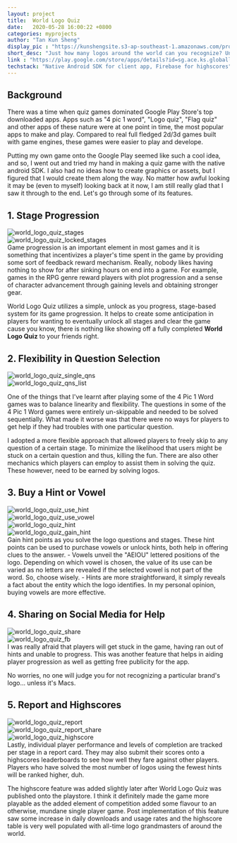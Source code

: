 ```yaml
---
layout: project
title:  World Logo Quiz
date:   2020-05-28 16:00:22 +0800
categories: myprojects
author: "Tan Kun Sheng"
display_pic : "https://kunshengsite.s3-ap-southeast-1.amazonaws.com/projects/android/world_logo_quiz/world_logo_quiz.png"
short_desc: "Just how many logos around the world can you recognize? Unlock new stages as you play. The stages get progressively harder, so let's see how you fare on the all-time leaderboards!"
link : "https://play.google.com/store/apps/details?id=sg.ace.ks.globallogoquiz"
techstack: "Native Android SDK for client app, Firebase for highscores"
---
```


## Background
There was a time when quiz games dominated Google Play Store's top downloaded apps. Apps such as "4 pic 1 word", "Logo quiz", "Flag quiz" and other apps of these nature were at one point in time, the most popular apps to make and play. Compared to real full fledged 2d/3d games built with game engines, these games were easier to play and develope.

Putting my own game onto the Google Play seemed like such a cool idea, and so, I went out and tried my hand in making a quiz game with the native android SDK. I also had no ideas how to create graphics or assets, but I figured that I would create them along the way. No matter how awful looking it may be (even to myself) looking back at it now, I am still really glad that I saw it through to the end. Let's go through some of its features. 

## 1. Stage Progression

<div class="container mx-auto px-2 py-4 table">
    <div class="prose col-2 sm-width-half left ">
        <img src="https://kunshengsite.s3-ap-southeast-1.amazonaws.com/projects/android/world_logo_quiz/world-stages.jpg" alt="world_logo_quiz_stages" />
    </div>
    <div class="prose col-2 sm-width-half left ml-lg-4">
        <img src="https://kunshengsite.s3-ap-southeast-1.amazonaws.com/projects/android/world_logo_quiz/world-locked-stages.jpg" alt="world_logo_quiz_locked_stages" />
    </div>
</div>
Game progression is an important element in most games and it is something that incentivizes a player's time spent in the game by providing some sort of feedback reward mechanism. Really, nobody likes having nothing to show for after sinking hours on end into a game. For example, games in the RPG genre reward players with plot progression and a sense of character advancement through gaining levels and obtaining stronger gear.

World Logo Quiz utilizes a simple, unlock as you progress, stage-based system for its game progression. It helps to create some anticipation in players for wanting to eventually unlock all stages and clear the game cause you know, there is nothing like showing off a fully completed <b>World Logo Quiz</b> to your friends right.

## 2. Flexibility in Question Selection
<div class="container mx-auto px-2 py-4 table">
    <div class="prose col-2 sm-width-half left ">
        <img src="https://kunshengsite.s3-ap-southeast-1.amazonaws.com/projects/android/world_logo_quiz/world-question.jpg" alt="world_logo_quiz_single_qns" />
    </div>
    <div class="prose col-2 sm-width-half left ml-lg-4">
        <img src="https://kunshengsite.s3-ap-southeast-1.amazonaws.com/projects/android/world_logo_quiz/world-question-list.jpg" alt="world_logo_quiz_qns_list" />
    </div>
</div>

One of the things that I've learnt after playing some of the 4 Pic 1 Word games was to balance linearity and flexibility. The questions in some of the 4 Pic 1 Word games were entirely un-skippable and needed to be solved sequentially. What made it worse was that there were no ways for players to get help if they had troubles with one particular question. 

I adopted a more flexible approach that allowed players to freely skip to any question of a certain stage. To minimize the likelihood that users might be stuck on a certain question and thus, killing the fun. There are also other mechanics which players can employ to assist them in solving the quiz. These however, need to be earned by solving logos.

## 3. Buy a Hint or Vowel
<div class="container mx-auto px-2 py-4 table">
    <div class="prose col-2 sm-width-half left">
        <img src="https://kunshengsite.s3-ap-southeast-1.amazonaws.com/projects/android/world_logo_quiz/world-usehint.jpg" alt="world_logo_quiz_use_hint" />
    </div>
    <div class="prose col-2 sm-width-half left ml-lg-4">
        <img src="https://kunshengsite.s3-ap-southeast-1.amazonaws.com/projects/android/world_logo_quiz/world-use-vowel.jpg" alt="world_logo_quiz_use_vowel" />
    </div>
    <div class="prose col-2 sm-width-half left ml-lg-4">
        <img src="https://kunshengsite.s3-ap-southeast-1.amazonaws.com/projects/android/world_logo_quiz/world-used-hint-and-vowel.jpg" alt="world_logo_quiz_hint" />
    </div>
    <div class="prose col-2 sm-width-half left ml-lg-4">
        <img src="https://kunshengsite.s3-ap-southeast-1.amazonaws.com/projects/android/world_logo_quiz/world-gain-hint.jpg" alt="world_logo_quiz_gain_hint" />
    </div>
</div>
Gain hint points as you solve the logo questions and stages. These hint points can be used to purchase vowels or unlock hints, both help in offering clues to the answer.
- Vowels unveil the "AEIOU" lettered positions of the logo. Depending on which vowel is chosen, the value of its use can be varied as no letters are revealed if the selected vowel is not part of the word. So, choose wisely.
- Hints are more straightforward, it simply reveals a fact about the entity which the logo identifies. In my personal opinion, buying vowels are more effective.

## 4. Sharing on Social Media for Help
<div class="container mx-auto px-2 py-4 table">
    <div class="prose col-2 sm-width-half left ">
        <img src="https://kunshengsite.s3-ap-southeast-1.amazonaws.com/projects/android/world_logo_quiz/world-share.jpg" alt="world_logo_quiz_share" />
    </div>
    <div class="prose col-2 sm-width-half left ml-lg-4">
        <img src="https://kunshengsite.s3-ap-southeast-1.amazonaws.com/projects/android/world_logo_quiz/world-fb-share.jpg" alt="world_logo_quiz_fb" />
    </div>
</div>
I was really afraid that players will get stuck in the game, having ran out of hints and unable to progress. This was another feature that helps in aiding player progression as well as getting free publicity for the app.

No worries, no one will judge you for not recognizing a particular brand's logo... unless it's Macs.


## 5. Report and Highscores
<div class="container mx-auto px-2 py-4 table">
    <div class="prose col-2 sm-width-half left">
        <img src="https://kunshengsite.s3-ap-southeast-1.amazonaws.com/projects/android/world_logo_quiz/world-report.jpg" alt="world_logo_quiz_report" />
    </div>
    <div class="prose col-2 sm-width-half left ml-lg-4">
        <img src="https://kunshengsite.s3-ap-southeast-1.amazonaws.com/projects/android/world_logo_quiz/world-report2.jpg" alt="world_logo_quiz_report_share" />
    </div>
    <div class="prose col-2 sm-width-half left ml-lg-4">
        <img src="https://kunshengsite.s3-ap-southeast-1.amazonaws.com/projects/android/world_logo_quiz/world-highscores.jpg" alt="world_logo_quiz_highscore" />
    </div>
</div>
Lastly, individual player performance and levels of completion are tracked per stage in a report card. They may also submit their scores onto a highscores leaderboards to see how well they fare against other players. Players who have solved the most number of logos using the fewest hints will be ranked higher, duh.

The highscore feature was added slightly later after World Logo Quiz was published onto the playstore. I think it definitely made the game more playable as the added element of competition added some flavour to an otherwise, mundane single player game. Post implementation of this feature saw some increase in daily downloads and usage rates and the highscore table is very well populated with all-time logo grandmasters of around the world.





